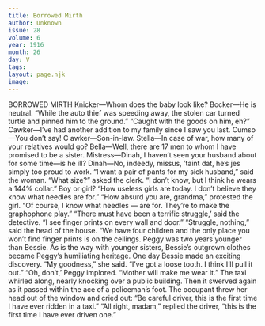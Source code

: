 ```yaml
---
title: Borrowed Mirth
author: Unknown
issue: 28
volume: 6
year: 1916
month: 26
day: V
tags:
layout: page.njk
image:
---
```

BORROWED MIRTH       Knicker—Whom does the baby look like?    Bocker—He is neutral.       “While the auto thief was speeding away, the stolen car turned turtle and pinned him to the ground.”    “Caught with the goods on him, eh?”       Cawker—I’ve had another addition to my family since I saw you last.    Cumso—You don’t say! C   awker—Son-in-law.       Stella—In case of war, how many of your relatives would go?    Bella—Well, there are 17 men to whom I have promised to be a sister.       Mistress—Dinah, I haven’t seen your husband about for some time—is he ill?    Dinah—No, indeedy, missus, ’taint dat, he’s jes simply too proud to work.       “I want a pair of pants for my sick husband,” said the woman.    “What size?” asked the clerk.    “I don’t know, but I think he wears a 144% collar.” Boy or girl?       “How useless girls are today. I don’t believe they know what needles are for.”    “How absurd you are, grandma,” protested the girl. “Of course, I know what needles — are for. They’re to make the graphophone play.”       “There must have been a terrific struggle,’ said the detective. “I see finger prints on every wall and door.”    “Struggle, nothing,” said the head of the house. “We have four children and the only place you won’t find finger prints is on the ceilings.       Peggy was two years younger than Bessie. As is the way with younger sisters, Bessie’s outgrown clothes became Peggy’s humiliating heritage. One day Bessie made an exciting discovery.    “My goodness,” she said. “I’ve got a loose tooth. I think I’ll pull it out.”    “Oh, don’t,’ Peggy implored. “Mother will make me wear it.”       The taxi whirled along, nearly knocking over a public building. Then it swerved again as it passed within the ace of a policeman’s foot. The occupant threw her head out of the window and cried out:    “Be careful driver, this is the first time I have ever ridden in a taxi.”    “All right, madam,” replied the driver, “this is the first time I have ever driven one.” 



